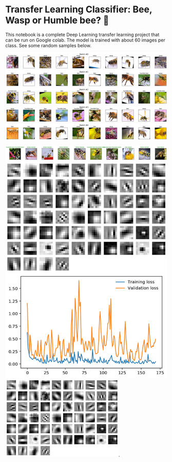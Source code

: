 # Transfer Learning Classifier: Bee, Wasp or Humble bee? 🐝

This notebook is a complete Deep Learning transfer learning project that can be run on Google colab. The model is trained with about 60 images per class. See some random samples below. 

![train_dataset_batch1](https://github.com/andyherzberg/pytorch-transfer-learning-classifier/blob/master/Download.png)
![train_dataset_batch2](https://github.com/andyherzberg/pytorch-transfer-learning-classifier/blob/master/Download%20(1).png)
![train_dataset_batch3](https://github.com/andyherzberg/pytorch-transfer-learning-classifier/blob/master/Download%20(2).png)
![train_dataset_batch4](https://github.com/andyherzberg/pytorch-transfer-learning-classifier/blob/master/Download%20(3).png)
![train_dataset_batch5](https://github.com/andyherzberg/pytorch-transfer-learning-classifier/blob/master/Download%20(4).png)

![train_dataset_batch5](https://github.com/andyherzberg/pytorch-transfer-learning-classifier/blob/master/Download%20(5).png)
![train_dataset_batch5](https://github.com/andyherzberg/pytorch-transfer-learning-classifier/blob/master/Download%20(6).png)
![train_dataset_batch5](https://github.com/andyherzberg/pytorch-transfer-learning-classifier/blob/master/Download%20(7).png)
<img src="https://github.com/andyherzberg/pytorch-transfer-learning-classifier/blob/master/Download%20(6).png" width="70%">.
